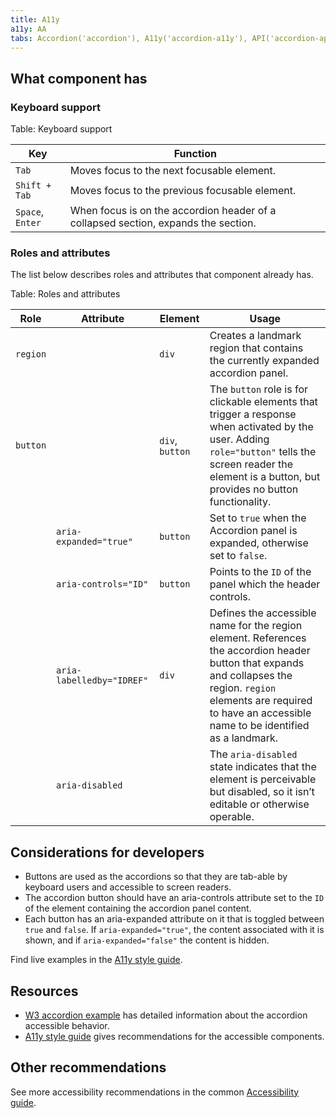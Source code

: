 ```yaml
---
title: A11y
a11y: AA
tabs: Accordion('accordion'), A11y('accordion-a11y'), API('accordion-api'), Example('accordion-code'), Changelog('accordion-changelog')
---
```


## What component has

### Keyboard support

Table: Keyboard support

| Key              | Function                                                                           |
| ---------------- | ---------------------------------------------------------------------------------- |
| `Tab`            | Moves focus to the next focusable element.                                         |
| `Shift + Tab`    | Moves focus to the previous focusable element.                                     |
| `Space`, `Enter` | When focus is on the accordion header of a collapsed section, expands the section. |

### Roles and attributes

The list below describes roles and attributes that component already has.

Table: Roles and attributes

| Role     | Attribute                 | Element  | Usage                                                                                                                                                                                                                       |
| -------- | ------------------------- | -------- | --------------------------------------------------------------------------------------------------------------------------------------------------------------------------------------------------------------------------- |
| `region` |                           | `div`    | Creates a landmark region that contains the currently expanded accordion panel.                                                                                                                                             |
| `button` |                           | `div`, `button` | The `button` role is for clickable elements that trigger a response when activated by the user. Adding `role="button"` tells the screen reader the element is a button, but provides no button functionality.               |
|          | `aria-expanded="true"`    | `button` | Set to `true` when the Accordion panel is expanded, otherwise set to `false`.                                                                                                                                               |
|          | `aria-controls="ID"`      | `button` | Points to the `ID` of the panel which the header controls.                                                                                                                                                                  |
|          | `aria-labelledby="IDREF"` | `div`    | Defines the accessible name for the region element. References the accordion header button that expands and collapses the region. `region` elements are required to have an accessible name to be identified as a landmark. |
|          | `aria-disabled`             |          | The `aria-disabled` state indicates that the element is perceivable but disabled, so it isn’t editable or otherwise operable. |

## Considerations for developers

- Buttons are used as the accordions so that they are tab-able by keyboard users and accessible to screen readers.
- The accordion button should have an aria-controls attribute set to the `ID` of the element containing the accordion panel content.
- Each button has an aria-expanded attribute on it that is toggled between `true` and `false`. If `aria-expanded="true"`, the content associated with it is shown, and if `aria-expanded="false"` the content is hidden.

Find live examples in the [A11y style guide](https://a11y-style-guide.com/style-guide/section-navigation.html).

## Resources

- [W3 accordion example](https://www.w3.org/TR/wai-aria-practices-1.1/examples/accordion/accordion.html) has detailed information about the accordion accessible behavior.
- [A11y style guide](https://a11y-style-guide.com/style-guide/section-navigation.html) gives recommendations for the accessible components.

## Other recommendations

See more accessibility recommendations in the common [Accessibility guide](/core-principles/a11y/).
